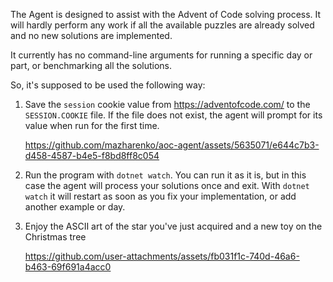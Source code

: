 The Agent is designed to assist with the Advent of Code solving process. It will hardly perform any work if all the available puzzles are already solved and no new solutions are implemented.

It currently has no command-line arguments for running a specific day or part, or benchmarking all the solutions.

So, it's supposed to be used the following way:

1. Save the `session` cookie value from https://adventofcode.com/ to the `SESSION.COOKIE` file. If the file does not exist, the agent will prompt for its value when run for the first time.
 
    https://github.com/mazharenko/aoc-agent/assets/5635071/e644c7b3-d458-4587-b4e5-f8bd8ff8c054

2. Run the program with `dotnet watch`. You can run it as it is, but in this case the agent will process your solutions once and exit. With `dotnet watch` it will restart as soon as you fix your implementation, or add another example or day.

3. Enjoy the ASCII art of the star you've just acquired and a new toy on the Christmas tree

    https://github.com/user-attachments/assets/fb031f1c-740d-46a6-b463-69f691a4acc0